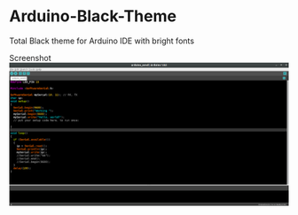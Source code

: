 # Arduino-Black-Theme
Total Black theme for Arduino IDE with bright fonts

Screenshot
![Screenshot](screenshot.png)
